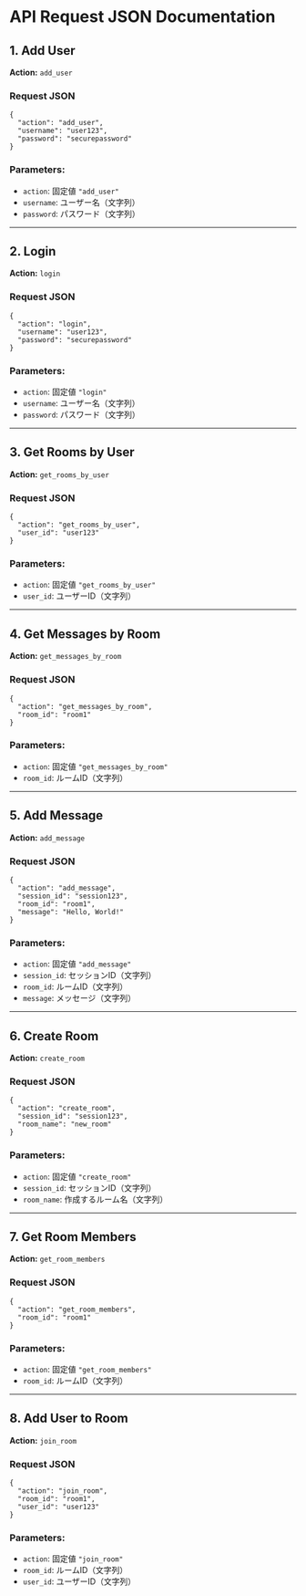 # API Request JSON Documentation

## 1. Add User
**Action:** `add_user`

### Request JSON
```
{
  "action": "add_user",
  "username": "user123",
  "password": "securepassword"
}
```

### Parameters:
- `action`: 固定値 `"add_user"`
- `username`: ユーザー名（文字列）
- `password`: パスワード（文字列）

---

## 2. Login
**Action:** `login`

### Request JSON
```
{
  "action": "login",
  "username": "user123",
  "password": "securepassword"
}
```

### Parameters:
- `action`: 固定値 `"login"`
- `username`: ユーザー名（文字列）
- `password`: パスワード（文字列）

---

## 3. Get Rooms by User
**Action:** `get_rooms_by_user`

### Request JSON
```
{
  "action": "get_rooms_by_user",
  "user_id": "user123"
}
```

### Parameters:
- `action`: 固定値 `"get_rooms_by_user"`
- `user_id`: ユーザーID（文字列）

---

## 4. Get Messages by Room
**Action:** `get_messages_by_room`

### Request JSON
```
{
  "action": "get_messages_by_room",
  "room_id": "room1"
}
```

### Parameters:
- `action`: 固定値 `"get_messages_by_room"`
- `room_id`: ルームID（文字列）

---

## 5. Add Message
**Action:** `add_message`

### Request JSON
```
{
  "action": "add_message",
  "session_id": "session123",
  "room_id": "room1",
  "message": "Hello, World!"
}
```

### Parameters:
- `action`: 固定値 `"add_message"`
- `session_id`: セッションID（文字列）
- `room_id`: ルームID（文字列）
- `message`: メッセージ（文字列）

---

## 6. Create Room
**Action:** `create_room`

### Request JSON
```
{
  "action": "create_room",
  "session_id": "session123",
  "room_name": "new_room"
}
```

### Parameters:
- `action`: 固定値 `"create_room"`
- `session_id`: セッションID（文字列）
- `room_name`: 作成するルーム名（文字列）

---

## 7. Get Room Members
**Action:** `get_room_members`

### Request JSON
```
{
  "action": "get_room_members",
  "room_id": "room1"
}
```

### Parameters:
- `action`: 固定値 `"get_room_members"`
- `room_id`: ルームID（文字列）

---

## 8. Add User to Room
**Action:** `join_room`

### Request JSON
```
{
  "action": "join_room",
  "room_id": "room1",
  "user_id": "user123"
}
```

### Parameters:
- `action`: 固定値 `"join_room"`
- `room_id`: ルームID（文字列）
- `user_id`: ユーザーID（文字列）